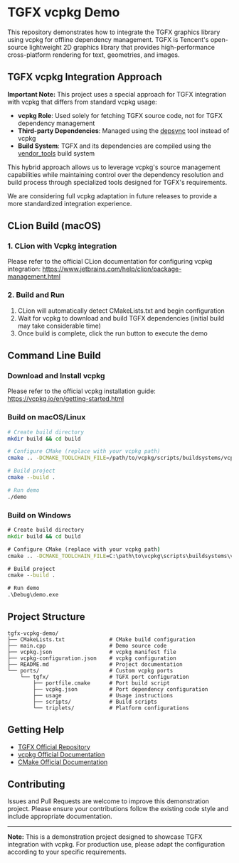 # TGFX vcpkg Demo

This repository demonstrates how to integrate the TGFX graphics library using vcpkg for offline dependency management. TGFX is Tencent's open-source lightweight 2D graphics library that provides high-performance cross-platform rendering for text, geometries, and images.

## TGFX vcpkg Integration Approach

**Important Note:** This project uses a special approach for TGFX integration with vcpkg that differs from standard vcpkg usage:

- **vcpkg Role**: Used solely for fetching TGFX source code, not for TGFX dependency management
- **Third-party Dependencies**: Managed using the [depsync](https://github.com/domchen/depsync) tool instead of vcpkg
- **Build System**: TGFX and its dependencies are compiled using the [vendor_tools](https://github.com/libpag/vendor_tools) build system

This hybrid approach allows us to leverage vcpkg's source management capabilities while maintaining control over the dependency resolution and build process through specialized tools designed for TGFX's requirements.

We are considering full vcpkg adaptation in future releases to provide a more standardized integration experience.

## CLion Build (macOS)

### 1. CLion with Vcpkg integration

Please refer to the official CLion documentation for configuring vcpkg integration: https://www.jetbrains.com/help/clion/package-management.html

### 2. Build and Run

1. CLion will automatically detect CMakeLists.txt and begin configuration
2. Wait for vcpkg to download and build TGFX dependencies (initial build may take considerable time)
3. Once build is complete, click the run button to execute the demo

## Command Line Build

### Download and Install vcpkg

Please refer to the official vcpkg installation guide: https://vcpkg.io/en/getting-started.html

### Build on macOS/Linux

```bash
# Create build directory
mkdir build && cd build

# Configure CMake (replace with your vcpkg path)
cmake .. -DCMAKE_TOOLCHAIN_FILE=/path/to/vcpkg/scripts/buildsystems/vcpkg.cmake

# Build project
cmake --build .

# Run demo
./demo
```

### Build on Windows

```cmd
# Create build directory
mkdir build && cd build

# Configure CMake (replace with your vcpkg path)
cmake .. -DCMAKE_TOOLCHAIN_FILE=C:\path\to\vcpkg\scripts\buildsystems\vcpkg.cmake

# Build project
cmake --build .

# Run demo
.\Debug\demo.exe
```

## Project Structure

```
tgfx-vcpkg-demo/
├── CMakeLists.txt              # CMake build configuration
├── main.cpp                    # Demo source code
├── vcpkg.json                  # vcpkg manifest file
├── vcpkg-configuration.json    # vcpkg configuration
├── README.md                   # Project documentation
└── ports/                      # Custom vcpkg ports
    └── tgfx/                   # TGFX port configuration
        ├── portfile.cmake      # Port build script
        ├── vcpkg.json          # Port dependency configuration
        ├── usage               # Usage instructions
        ├── scripts/            # Build scripts
        └── triplets/           # Platform configurations
```

## Getting Help

- [TGFX Official Repository](https://github.com/Tencent/tgfx)
- [vcpkg Official Documentation](https://vcpkg.io/)
- [CMake Official Documentation](https://cmake.org/documentation/)

## Contributing

Issues and Pull Requests are welcome to improve this demonstration project. Please ensure your contributions follow the existing code style and include appropriate documentation.

---

**Note:** This is a demonstration project designed to showcase TGFX integration with vcpkg. For production use, please adapt the configuration according to your specific requirements.